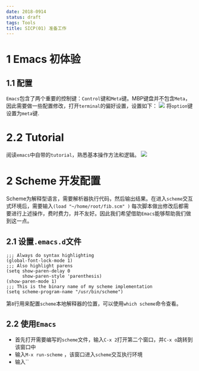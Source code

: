 ```yaml
---
date: 2018-0914
status: draft
tags: Tools
title: SICP(01) 准备工作
---
```

# 1 Emacs 初体验
## 1.1 配置
`Emacs`包含了两个重要的控制键：`Control`键和`Meta`键。MBP键盘并不包含`Meta`，因此需要做一些配置修改，打开`terminal`的偏好设置，设置如下：
![](./_image/meta.jpg)
将`option`键设置为`meta`键.
# 2.2 Tutorial
阅读`emacs`中自带的`tutorial`，熟悉基本操作方法和逻辑。
![](./_image/Emacs.png)
# 2 Scheme 开发配置
Scheme为解释型语言，需要解析器执行代码，然后输出结果。在进入`scheme`交互式环境后，需要输入`(load "~/home/root/fib.scm" )` 每次脚本做出修改后都需要进行上述操作，费时费力，并不友好。因此我们希望借助`Emacs`能够帮助我们做到这一点。

## 2.1 设置`.emacs.d`文件
```lisp:n
;;; Always do syntax highlighting
(global-font-lock-mode 1)
;;; Also highlight parens
(setq show-paren-delay 0
      show-paren-style 'parenthesis)
(show-paren-mode 1)
;;; This is the binary name of my scheme implementation
(setq scheme-program-name "/usr/bin/scheme")
```
第`8`行用来配置`scheme`本地解释器的位置，可以使用`which scheme`命令查看。

## 2.2 使用`Emacs`
- 首先打开需要编写的`scheme`文件，输入`C-x 2`打开第二个窗口，并`C-x o`跳转到该窗口中
- 输入`M-x run-scheme` ，该窗口进入`scheme`交互执行环境
- 输入``
